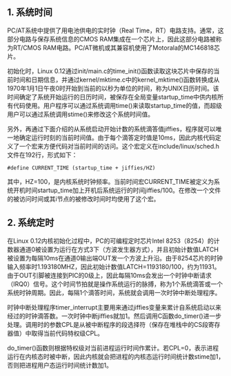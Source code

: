 ## 1. 系统时间

PC/AT系统中提供了用电池供电的实时钟（Real Time，RT）电路支持。通常，这部分电路与保存系统信息的CMOS RAM集成在一个芯片上，因此这部分电路被称为RT/CMOS RAM电路。PC/AT微机或其兼容机使用了Motorala的MC146818芯片。

初始化时，Linux 0.12通过init/main.c的time\_init()函数读取这块芯片中保存的当前时间和日期信息，并通过kernel/mktime.c中的kernel\_mktime()函数转换成从1970年1月1日午夜0时开始到当前的以秒为单位的时间，称为UNIX日历时间。该时间确定了系统开始运行的日历时间，被保存在全局变量startup\_time中供内核所有代码使用。用户程序可以通过系统调用time()来读取startup\_time的值，而超级用户可以通过系统调用stime()来修改这个系统时间值。

另外，再通过下面介绍的从系统启动开始计数的系统滴答值jiffies，程序就可以唯一地确定运行时刻的当前时间值。由于每个滴答定时值是10ms，因此内核代码定义了一个宏来方便代码对当前时间的访问。这个宏定义在include/linux/sched.h文件在192行，形式如下：

```
#define CURRENT_TIME (startup_time + jiffies/HZ)
```

其中，HZ=100，是内核系统时钟频率。当前时间宏CURRENT\_TIME被定义为系统开机时间startup_time加上开机后系统运行的时间jiffies/100。在修改一个文件的被访问时间或其i节点的被修改时间时均使用了这个宏。

## 2. 系统定时

在Linux 0.12内核初始化过程中，PC的可编程定时芯片Intel 8253（8254）的计数器通道0被设置为运行在方式3下（方波发生器方式），并且初始计数值LATCH被设置为每隔10ms在通道0输出端OUT发一个方波上升沿。由于8254芯片的时钟输入频率时1.193180MHZ，因此初始计数值LATCH=1193180/100，约为11931。由于OUT引脚被连接到PIC的0级上，因此每隔10ms会发出一个时钟中断请求（IRQ0）信号。这个时间节拍就是操作系统运行的脉搏，称为1个系统滴答或一个系统时钟周期。因此，每隔1个滴答时间，系统就会调用一次时钟中断处理程序。

时钟中断处理程序timer\_interrupt主要用来通过jiffies变量来累计自系统启动以来经过的时钟滴答数。一次时钟中断jiffies就加1。然后调用C函数do\_timer()进一步处理。调用时的参数CPL是从被中断程序的段选择符（保存在堆栈中的CS段寄存器值）中取得当前代码特权级CPL。

do\_timer()函数则根据特权级对当前进程运行时间作累计。若CPL=0，表示进程运行在内核态时被中断，因此内核就会把进程的内核态运行时间统计数stime加1，否则把进程用户态运行时间统计数加1。

